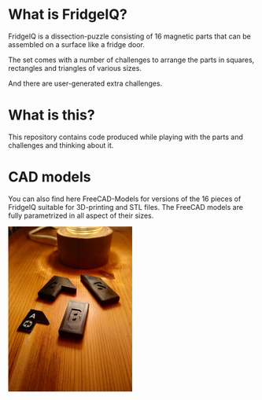 # What is FridgeIQ?
FridgeIQ is a dissection-puzzle consisting of 16 magnetic parts that can be assembled on a surface like a fridge door.

The set comes with a number of challenges to arrange the parts in squares, rectangles and triangles of various sizes.

And there are user-generated extra challenges.

# What is this?
This repository contains code produced while playing with the parts and challenges and thinking about it.

# CAD models
You can also find here FreeCAD-Models for versions of the 16 pieces of FridgeIQ suitable for 3D-printing and STL files. The FreeCAD models are fully parametrized in all aspect of their sizes.

<img src="https://raw.githubusercontent.com/MarianAldenhoevel/FridgeIQ/master/doc/freecad.jpg" width="50%"/>
